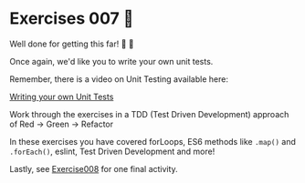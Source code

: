 # Exercises 007 🤵

Well done for getting this far! 🎉 🥳

Once again, we'd like you to write your own unit tests.

Remember, there is a video on Unit Testing available here:

[Writing your own Unit Tests](https://storage.googleapis.com/tech-returners-course/JavaScript_Challenges/unit_testing.mp4)

Work through the exercises in a TDD (Test Driven Development) approach of Red -> Green -> Refactor

In these exercises you have covered forLoops, ES6 methods like `.map()` and `.forEach()`, eslint, Test Driven Development and more!

Lastly, see [Exercise008](./exercise008.md) for one final activity.
